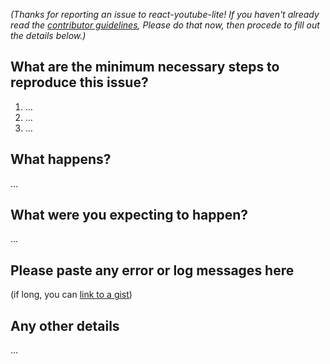 _(Thanks for reporting an issue to react-youtube-lite! If you haven't already read the [contributor guidelines](https://github.com/danestves/react-youtube-lite/blob/main/CONTRIBUTING.md), Please do that now, then procede to fill out the details below.)_

## What are the minimum necessary steps to reproduce this issue?

1. …
2. …
3. …

## What happens?

…

## What were you expecting to happen?

…

## Please paste any error or log messages here

(if long, you can [link to a gist](https://gist.github.com/))

## Any other details

…

